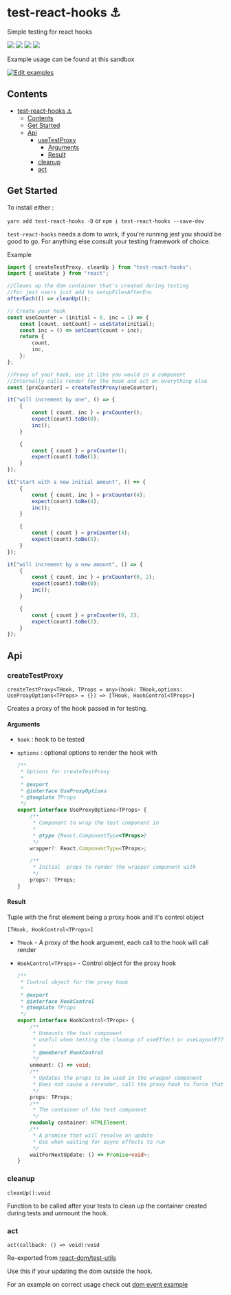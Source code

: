 # test-react-hooks ⚓️

Simple testing for react hooks

![](https://img.shields.io/david/andrew-w-ross/test-react-hooks.svg?style=flat)
![](https://img.shields.io/npm/dt/test-react-hooks.svg?style=flat)
![](https://img.shields.io/npm/v/test-react-hooks.svg?style=flat)
![](https://github.com/andrew-w-ross/test-react-hooks/workflows/CI/badge.svg)

Example usage can be found at this sandbox

[![Edit examples](https://codesandbox.io/static/img/play-codesandbox.svg)](https://codesandbox.io/s/github/andrew-w-ross/test-react-hooks/tree/master/examples?autoresize=1&module=%2Fcount.spec.js&previewwindow=tests)

## Contents

-   [test-react-hooks ⚓️](#test-react-hooks-%E2%9A%93%EF%B8%8F)
    -   [Contents](#contents)
    -   [Get Started](#get-started)
    -   [Api](#api)
        -   [useTestProxy](#usetestproxy)
            -   [Arguments](#arguments)
            -   [Result](#result)
        -   [cleanup](#cleanup)
        -   [act](#act)

## Get Started

To install either :

`yarn add test-react-hooks -D` or `npm i test-react-hooks --save-dev`

`test-react-hooks` needs a dom to work, if you're running jest you should be good to go. For anything else consult your testing framework of choice.

Example

```javascript
import { createTestProxy, cleanUp } from "test-react-hooks";
import { useState } from "react";

//Cleans up the dom container that's created during testing
//For jest users just add to setupFilesAfterEnv
afterEach(() => cleanUp());

// Create your hook
const useCounter = (initial = 0, inc = 1) => {
    const [count, setCount] = useState(initial);
    const inc = () => setCount(count + inc);
    return {
        count,
        inc,
    };
};

//Proxy of your hook, use it like you would in a component
//Internally calls render for the hook and act on everything else
const [prxCounter] = createTestProxy(useCounter);

it("will increment by one", () => {
    {
        const { count, inc } = prxCounter();
        expect(count).toBe(0);
        inc();
    }

    {
        const { count } = prxCounter();
        expect(count).toBe(1);
    }
});

it("start with a new initial amount", () => {
    {
        const { count, inc } = prxCounter(4);
        expect(count).toBe(4);
        inc();
    }

    {
        const { count } = prxCounter(4);
        expect(count).toBe(5);
    }
});

it("will increment by a new amount", () => {
    {
        const { count, inc } = prxCounter(0, 2);
        expect(count).toBe(0);
        inc();
    }

    {
        const { count } = prxCounter(0, 2);
        expect(count).toBe(2);
    }
});
```

## Api

### createTestProxy

`createTestProxy<THook, TProps = any>(hook: THook,options: UseProxyOptions<TProps> = {}) => [THook, HookControl<TProps>]`

Creates a proxy of the hook passed in for testing.

#### Arguments

-   `hook` : hook to be tested

-   `options` : optional options to render the hook with

    ```typescript
    /**
     * Options for createTestProxy
     *
     * @export
     * @interface UseProxyOptions
     * @template TProps
     */
    export interface UseProxyOptions<TProps> {
        /**
         * Component to wrap the test component in
         *
         * @type {React.ComponentType<TProps>}
         */
        wrapper?: React.ComponentType<TProps>;

        /**
         * Initial  props to render the wrapper component with
         */
        props?: TProps;
    }
    ```

#### Result

Tuple with the first element being a proxy hook and it's control object

`[THook, HookControl<TProps>]`

-   `THook` - A proxy of the hook argument, each call to the hook will call render

-   `HookControl<TProps>` - Control object for the proxy hook

    ```typescript
    /**
     * Control object for the proxy hook
     *
     * @export
     * @interface HookControl
     * @template TProps
     */
    export interface HookControl<TProps> {
        /**
         * Unmounts the test component
         * useful when testing the cleanup of useEffect or useLayoutEffect
         *
         * @memberof HookControl
         */
        unmount: () => void;
        /**
         * Updates the props to be used in the wrapper component
         * Does not cause a rerender, call the proxy hook to force that
         */
        props: TProps;
        /**
         * The container of the test component
         */
        readonly container: HTMLElement;
        /**
         * A promise that will resolve on update
         * Use when waiting for async effects to run
         */
        waitForNextUpdate: () => Promise<void>;
    }
    ```

### cleanup

`cleanUp():void`

Function to be called after your tests to clean up the container created during tests and unmount the hook.

### act

`act(callback: () => void):void`

Re-exported from [react-dom/test-utils](https://reactjs.org/docs/test-utils.html#act)

Use this if your updating the dom outside the hook.

For an example on correct usage check out [dom event example](./examples/domevent.test.js)
